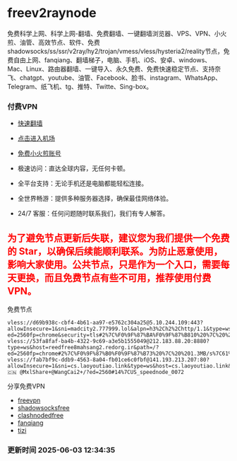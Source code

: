 # freev2raynode

免费科学上网、科学上网-翻墙、免费翻墙、一键翻墙浏览器、VPS、VPN、小火煎、油管、高效节点、软件、免费shadowsocks/ss/ssr/v2ray/hy2/trojan/vmess/vless/hysteria2/reality节点，免费自由上网、fanqiang、翻墙梯子，电脑、手机、iOS、安卓、windows、Mac、Linux、路由器翻墙、一键导入、永久免费、免费快速稳定节点、支持奈飞、chatgpt、youtube、油管、Facebook、脸书、instagram、WhatsApp、Telegram、纸飞机、tg、推特、Twitte、Sing-box。

### 付费VPN
* [快速翻墙](https://uhuio.top/) 

* [点击进入机场](https://uhuio.top/) 

* [免费小火煎账号](https://free-clash.top/) 

* 极速访问：直达全球内容，无任何卡顿。

* 全平台支持：无论手机还是电脑都能轻松连接。

* 全世界畅游：提供多种服务器选择，确保最佳网络体验。

* 24/7 客服：任何问题随时联系我们，我们有专人解答。

## <font color="red">为了避免节点更新后失联，建议您为我们提供一个免费的 Star，以确保后续能顺利联系。为防止恶意使用，影响大家使用。公共节点，只是作为一个入口，需要每天更换，而且免费节点有些不可用，推荐使用付费VPN。</font>

免费节点

```
vless://d69b938c-cbf4-4b61-aa97-e5762c304a25@5.10.244.109:443?allowInsecure=1&sni=madcity2.777999.lol&alpn=h3%2Ch2%2Chttp/1.1&type=ws&host=madcity2.777999.lol&path=/?ed=2560fp=chrome&security=tls#2%7C%F0%9F%87%BA%F0%9F%87%B810%20%7C%20%202.0MB/s%7C0%25%7CNetflix%7CDis...
vless://53fa8faf-ba4b-4322-9c69-a3e5b1555049@212.183.88.20:8880?type=ws&host=reedfree8mahsang2.redorg.ir&path=/?ed=2560fp=chrome#2%7C%F0%9F%87%B0%F0%9F%87%B73%20%7C%20%201.3MB/s%7C61%25%7CDisney%7COpen...
vless://fab7bf9c-ddb9-4563-8a04-fb01ce6c0fbf@141.193.213.207:80?allowInsecure=1&sni=cs.laoyoutiao.link&type=ws&host=cs.laoyoutiao.link&path=/Telegram🇨🇳 @MxlShare+@WangCai2+/?ed=2560#14%7CUS_speednode_0072
```
分享免费VPN
* [freevpn](https://github.com/asdsadsddas123/freevpn)
* [shadowsocksfree](https://github.com/asdsadsddas123/shadowsocksfree)
* [clashnodedfree](https://github.com/asdsadsddas123/clashnodedfree)
* [fanqiang](https://github.com/asdsadsddas123/fanqiang)
* [tizi](https://github.com/asdsadsddas123/tizi)
### 更新时间 2025-06-03 12:34:35 